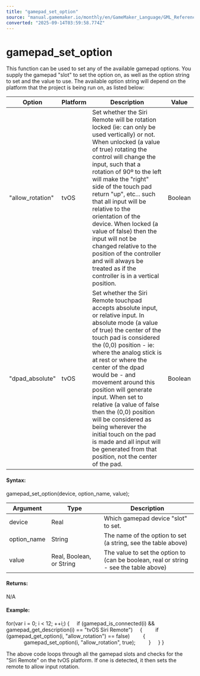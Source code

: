 ```yaml
---
title: "gamepad_set_option"
source: "manual.gamemaker.io/monthly/en/GameMaker_Language/GML_Reference/Game_Input/GamePad_Input/gamepad_set_option.htm"
converted: "2025-09-14T03:59:58.774Z"
---
```


# gamepad\_set\_option

This function can be used to set any of the available gamepad options. You supply the gamepad "slot" to set the option on, as well as the option string to set and the value to use. The available option string will depend on the platform that the project is being run on, as listed below:

| Option | Platform | Description | Value |
| --- | --- | --- | --- |
| "allow_rotation" | tvOS | Set whether the Siri Remote will be rotation locked (ie: can only be used vertically) or not. When unlocked (a value of true) rotating the control will change the input, such that a rotation of 90º to the left will make the "right" side of the touch pad return "up", etc... such that all input will be relative to the orientation of the device. When locked (a value of false) then the input will not be changed relative to the position of the controller and will always be treated as if the controller is in a vertical position. | Boolean |
| "dpad_absolute" | tvOS | Set whether the Siri Remote touchpad accepts absolute input, or relative input. In absolute mode (a value of true) the center of the touch pad is considered the (0,0) position - ie: where the analog stick is at rest or where the center of the dpad would be - and movement around this position will generate input. When set to relative (a value of false then the (0,0) position will be considered as being wherever the initial touch on the pad is made and all input will be generated from that position, not the center of the pad. | Boolean |

#### Syntax:

gamepad\_set\_option(device, option\_name, value);

| Argument | Type | Description |
| --- | --- | --- |
| device | Real | Which gamepad device "slot" to set. |
| option_name | String | The name of the option to set (a string, see the table above) |
| value | Real, Boolean, or String | The value to set the option to (can be boolean, real or string - see the table above) |

#### Returns:

N/A

#### Example:

for(var i = 0; i < 12; ++i;)
{
    if (gamepad\_is\_connected(i) && gamepad\_get\_description(i) == "tvOS Siri Remote")
    {
        if (gamepad\_get\_option(i, "allow\_rotation") == false)
        {
            gamepad\_set\_option(i, "allow\_rotation", true);
        }
    }
}

The above code loops through all the gamepad slots and checks for the "Siri Remote" on the tvOS platform. If one is detected, it then sets the remote to allow input rotation.
